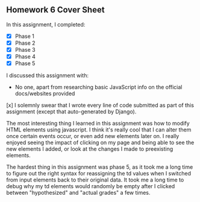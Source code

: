 Homework 6 Cover Sheet
----------------------

In this assignment, I completed:

- [x] Phase 1
- [x] Phase 2
- [x] Phase 3
- [x] Phase 4
- [x] Phase 5

I discussed this assignment with:

- No one, apart from researching basic JavaScript info on the official docs/websites provided

[x] I solemnly swear that I wrote every line of code submitted as part
of this assignment (except that auto-generated by Django).

The most interesting thing I learned in this assignment was how to modify HTML elements using javascript. I think it's really cool that I can alter them once certain events occur, or even add new elements later on. I really enjoyed seeing the impact of clicking on my page and being able to see the new elements I added, or look at the changes I made to preexisting elements.

The hardest thing in this assignment was phase 5, as it took me a long time to figure out the right syntax for reassigning the td values when I switched from input elements back to their original data. It took me a long time to debug why my td elements would randomly be empty after I clicked between "hypothesized" and "actual grades" a few times. 